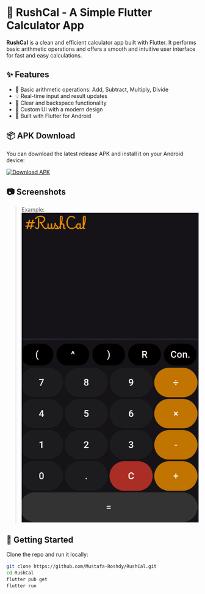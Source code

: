 # 📱 RushCal - A Simple Flutter Calculator App

**RushCal** is a clean and efficient calculator app built with Flutter. It performs basic arithmetic operations and offers a smooth and intuitive user interface for fast and easy calculations.

## ✨ Features

- 🔢 Basic arithmetic operations: Add, Subtract, Multiply, Divide
- 💡 Real-time input and result updates
- 🧼 Clear and backspace functionality
- 🎨 Custom UI with a modern design
- 📱 Built with Flutter for Android

## 📦 APK Download

You can download the latest release APK and install it on your Android device:

[![Download APK](https://img.shields.io/badge/Download-APK-green?style=for-the-badge&logo=android)](https://github.com/Mustafa-Roshdy/RushCal/releases/latest/download/app-release.apk)

## 📷 Screenshots

> Example:  
> ![App Screenshot](https://github.com/Mustafa-Roshdy/RushCal/blob/main/rushcal.png?raw=true)

## 🚀 Getting Started

Clone the repo and run it locally:

```bash
git clone https://github.com/Mustafa-Roshdy/RushCal.git
cd RushCal
flutter pub get
flutter run

